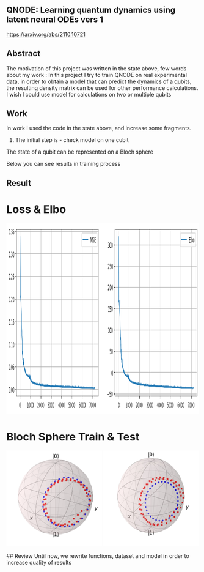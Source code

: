 ## QNODE: Learning quantum dynamics using latent neural ODEs vers 1
https://arxiv.org/abs/2110.10721

## Abstract
The  motivation of this project was written in the state above, few words about my work : 
In this project I try to train QNODE on real experimental data, in order to obtain a model that can predict the dynamics of a qubits, the resulting density matrix can be used for other performance calculations.
I wish I could use model for calculations on  two or  multiple qubits

## Work
In work i used the code in the state above, and increase some fragments.


1. The initial step is - check model on one cubit 

The state of a qubit can be represented on a Bloch sphere

Below you can see results in training process 

## Result
# Loss & Elbo
<p align="center">
<img src="graph.png" width="700" height="500">

# Bloch Sphere Train & Test
 <p align="center">
<img src="train.png" width="250" height="250">
<img src="test.jpg" width="250" height="250">
</p>
## Review
Until now, we rewrite functions, dataset and model in order to increase quality of results

